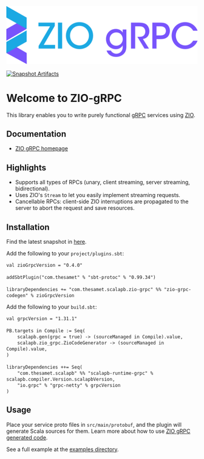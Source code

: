 ![ZIO gRPC Logo](./website/static/img/zio-grpc-hero.png)

[![Snapshot Artifacts][Badge-SonatypeSnapshots]][Link-SonatypeSnapshots]

# Welcome to ZIO-gRPC

This library enables you to write purely functional [gRPC](https://grpc.io/) services using [ZIO](https://zio.dev).

## Documentation

* [ZIO gRPC homepage](https://scalapb.github.io/zio-grpc)

## Highlights

* Supports all types of RPCs (unary, client streaming, server streaming, bidirectional).
* Uses ZIO's `Stream` to let you easily implement streaming requests.
* Cancellable RPCs: client-side ZIO interruptions are propagated to the server to abort the request and save resources.

## Installation

Find the latest snapshot in [here](https://oss.sonatype.org/content/repositories/snapshots/com/thesamet/scalapb/zio-grpc/zio-grpc-core_2.13/).

Add the following to your `project/plugins.sbt`:

    val zioGrpcVersion = "0.4.0"

    addSbtPlugin("com.thesamet" % "sbt-protoc" % "0.99.34")

    libraryDependencies += "com.thesamet.scalapb.zio-grpc" %% "zio-grpc-codegen" % zioGrpcVersion
Add the following to your `build.sbt`:

    val grpcVersion = "1.31.1"
    
    PB.targets in Compile := Seq(
        scalapb.gen(grpc = true) -> (sourceManaged in Compile).value,
        scalapb.zio_grpc.ZioCodeGenerator -> (sourceManaged in Compile).value,
    )

    libraryDependencies ++= Seq(
        "com.thesamet.scalapb" %% "scalapb-runtime-grpc" % scalapb.compiler.Version.scalapbVersion,
        "io.grpc" % "grpc-netty" % grpcVersion
    )

## Usage

Place your service proto files in `src/main/protobuf`, and the plugin
will generate Scala sources for them. Learn more about how to use [ZIO gRPC generated code](https://scalapb.github.io/zio-grpc/docs/generated-code).

See a full example at the [examples directory](https://github.com/scalapb/zio-grpc/tree/master/examples).

[Link-SonatypeSnapshots]: https://oss.sonatype.org/content/repositories/snapshots/com/thesamet/scalapb/zio-grpc/zio-grpc-core_2.13/ "Sonatype Snapshots"
[Badge-SonatypeSnapshots]: https://img.shields.io/nexus/s/https/oss.sonatype.org/com.thesamet.scalapb.zio-grpc/zio-grpc-core_2.13.svg "Sonatype Snapshots"
